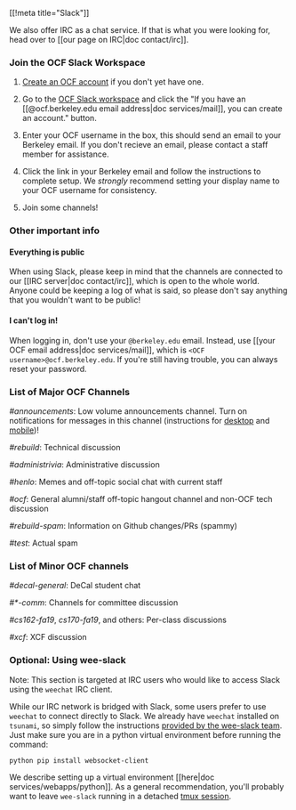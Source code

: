 [[!meta title="Slack"]]


We also offer IRC as a chat service. If that is what you were looking for, head
over to [[our page on IRC|doc contact/irc]].

### Join the OCF Slack Workspace

1. [Create an OCF account][join] if you don't yet have one.

2. Go to the [OCF Slack workspace][slack] and click the "If you have an
   [[@ocf.berkeley.edu email address|doc services/mail]], you can create an
   account." button.

3. Enter your OCF username in the box, this should send an email to your Berkeley
   email. If you don't recieve an email, please contact a staff member for
   assistance.

4. Click the link in your Berkeley email and follow the instructions to complete
   setup. We *strongly* recommend setting your display name to your OCF username for
   consistency.

5. Join some channels!

[join]: https://ocf.io/join
[slack]: https://fco.slack.com

### Other important info

#### Everything is public

When using Slack, please keep in mind that the channels are connected to our
[[IRC server|doc contact/irc]], which is open to the whole world. Anyone could
be keeping a log of what is said, so please don't say anything that you wouldn't
want to be public!

#### I can't log in!

When logging in, don't use your `@berkeley.edu` email. Instead, use [[your OCF
email address|doc services/mail]], which is `<OCF username>@ocf.berkeley.edu`.
If you're still having trouble, you can always reset your password.

### List of Major OCF Channels

*#announcements*: Low volume announcements channel. Turn on notifications for
messages in this channel (instructions for [desktop][desktop-notifications] and
[mobile][mobile-notifications])!

[desktop-notifications]: https://slack.com/help/articles/201355156-Guide-to-desktop-notifications#channel-specific-group-dm-notifications
[mobile-notifications]: https://slack.com/help/articles/360025446073-Guide-to-mobile-notifications#channel-specific-group-dm-notifications

*#rebuild*: Technical discussion

*#administrivia*: Administrative discussion

*#henlo*: Memes and off-topic social chat with current staff

*#ocf*: General alumni/staff off-topic hangout channel and non-OCF tech
discussion

*#rebuild-spam*: Information on Github changes/PRs (spammy)

*#test*: Actual spam

### List of Minor OCF channels

*#decal-general*: DeCal student chat

_#\*-comm_: Channels for committee discussion

*#cs162-fa19*, *cs170-fa19*, and others: Per-class discussions

*#xcf*: XCF discussion

### Optional: Using wee-slack

Note: This section is targeted at IRC users who would like to access Slack
using the `weechat` IRC client.

While our IRC network is bridged with Slack, some users prefer to use `weechat`
to connect directly to Slack. We already have `weechat` installed on `tsunami`,
so simply follow the instructions [provided by the wee-slack team][wee-slack].
Just make sure you are in a python virtual environment before running the
command:

```
python pip install websocket-client
```

We describe setting up a virtual environment [[here|doc
services/webapps/python]].  As a general recommendation, you'll probably want
to leave `wee-slack` running in a detached [tmux session][tmux].

[wee-slack]: https://github.com/wee-slack/wee-slack
[tmux]: https://linux.die.net/man/1/tmux
